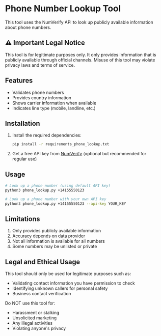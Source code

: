 # Phone Number Lookup Tool

This tool uses the NumVerify API to look up publicly available information about phone numbers.

## ⚠️ Important Legal Notice

This tool is for legitimate purposes only. It only provides information that is publicly available through official channels. Misuse of this tool may violate privacy laws and terms of service.

## Features

- Validates phone numbers
- Provides country information
- Shows carrier information when available
- Indicates line type (mobile, landline, etc.)

## Installation

1. Install the required dependencies:
   ```bash
   pip install -r requirements_phone_lookup.txt
   ```

2. Get a free API key from [NumVerify](https://numverify.com/) (optional but recommended for regular use)

## Usage

```bash
# Look up a phone number (using default API key)
python3 phone_lookup.py +14155550123

# Look up a phone number with your own API key
python3 phone_lookup.py +14155550123 --api-key YOUR_KEY
```

## Limitations

1. Only provides publicly available information
2. Accuracy depends on data provider
3. Not all information is available for all numbers
4. Some numbers may be unlisted or private

## Legal and Ethical Usage

This tool should only be used for legitimate purposes such as:
- Validating contact information you have permission to check
- Identifying unknown callers for personal safety
- Business contact verification

Do NOT use this tool for:
- Harassment or stalking
- Unsolicited marketing
- Any illegal activities
- Violating anyone's privacy